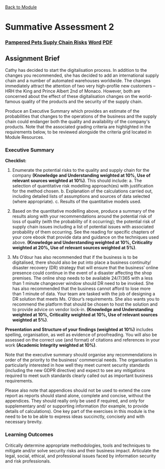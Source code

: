 [Back to Module](../../README.md)
# Summative Assessment 2

### [Pampered Pets Suply Chain Risks](./PamperedPetsSuplyChainRisk.md) [Word](./PamperedPetsSupplyChainRisks.docx) [PDF](./PamperedPetsSupplyChainRisks.pdf)

## Assignment Brief
Cathy has decided to start the digitalisation process. In addition to the changes you recommended, she has decided to add an international supply chain and a number of automated warehouses worldwide. The changes immediately attract the attention of two very high-profile new customers – HRH the King and Prince Albert 2nd of Monaco. However, both are concerned about the effect of these digitalisation changes on the world-famous quality of the products and the security of the supply chain.

Produce an Executive Summary which provides an estimate of the probabilities that changes to the operations of the business and the supply chain could endanger both the quality and availability of the company's products. Note that the associated grading criteria are highlighted in the requirements below, to be reviewed alongside the criteria grid located in Module Resources.

### Executive Summary
**Checklist:**

1. Enumerate the potential risks to the quality and supply chain for the company **(Knowledge and Understanding weighted at 10%, Use of relevant sources weighted at 10%)**. This should include:
    a. The selection of quantitative risk modelling approach(es) with justification for the method chosen.
    b. Explanation of the calculations carried out, including detailed lists of assumptions and sources of data selected (where appropriate).
    c. Results of the quantitative models used.

2. Based on the quantitative modelling above, produce a summary of the results along with your recommendations around the potential risk of loss of quality (with the probability of it occurring); the potential risk of supply chain issues including a list of potential issues with associated probability of them occurring. See the reading for specific chapters of your core ebook that provide data and guidance on the techniques used above. **(Knowledge and Understanding weighted at 10%, Criticality weighted at 20%, Use of relevant sources weighted at 5%)**.

3. Ms O’dour has also recommended that if the business is to be digitalised, there should also be put into place a business continuity/ disaster recovery (DR) strategy that will ensure that the business’ online presence could continue in the event of a disaster affecting the shop premises. The online shop needs to be available 24/7/365 with a less than 1 minute changeover window should DR need to be invoked. She has also recommended that the business cannot afford to lose more than 1 minute of data. Your team are tasked with the job of designing a DR solution that meets Ms. O’dour’s requirements. She also wants you to recommend the platform that should be chosen to host the solution and to provide advice on vendor lock-in. **(Knowledge and Understanding weighted at 10%, Criticality weighted at 10%, Use of relevant sources weighted at 5%)**.

**Presentation and Structure of your findings (weighted at 10%)** includes spelling, organisation, as well as evidence of proofreading. You will also be assessed on the correct use (and format) of citations and references in your work **(Academic Integrity weighted at 10%)**.

Note that the executive summary should organise any recommendations in order of the priority to the business’ commercial needs. The organisation is particularly interested in how well they meet current security standards (including the new GDPR directive) and expect to see any mitigations required to meet such standards clearly called out as important business requirements.

Please also note that appendices should not be used to extend the core report as reports should stand alone, complete and concise, without the appendices. They should really only be used if required, and only for supplementary and/ or supporting information (for example, to provide details of calculations). One key part of the exercises in this module is the need to be to be able to express ideas succinctly, concisely and with necessary brevity.

### Learning Outcomes
Critically determine appropriate methodologies, tools and techniques to mitigate and/or solve security risks and their business impact.
Articulate the legal, social, ethical, and professional issues faced by information security and risk professionals.